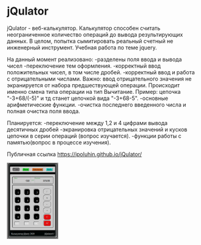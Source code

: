 # jQulator

<span>jQulator - веб-калькулятор. Калькулятор способен считать неограниченное количество операций до вывода результирующих данных. В целом, попытка сымитировать реальный счетный не инженерный инструмент. Учебная работа по теме jquery.

На данный момент реализовано:
-разделены поля ввода и вывода чисел
-переключение тем оформления.
-корректный ввод положительных чисел, в том числе дробей.
-корректный ввод и работа с отрицательными числами. Важно: ввод отрицательного значения не экранируется от набора предшествующей операции. Происходит именно смена типа операции на тип Вычитание. Пример: цепочка "-3+68/(-5)" и тд станет цепочкой вида "-3+68-5".
-основные арифметические функции.
-очистка последнего введенного числа и полная очистка поля ввода.

Планируется:
-переключение между 1,2 и 4 цифрами вывода десятичных дробей
-экранировка отрицательных значений и кусков цепочки в серии операций (вопрос изучается).
-функции работы с памятью(вопрос в процессе изучения).

Публичная ссылка <https://ipoluhin.github.io/jQulator/></span>

<a href="https://ipoluhin.github.io/jQulator/"><img src="./img/theme_in_out1.png" alt="jqulator-img" /></a><br>
